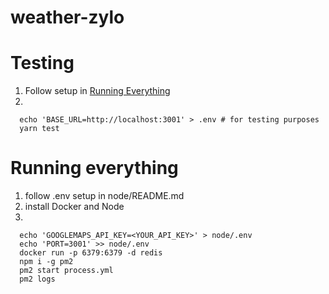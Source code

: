 # weather-zylo

# Testing

1. Follow setup in [Running Everything](#running-everything)
2.
```
  echo 'BASE_URL=http://localhost:3001' > .env # for testing purposes
  yarn test
```


# Running everything

1. follow .env setup in node/README.md
2. install Docker and Node
3.
```
  echo 'GOOGLEMAPS_API_KEY=<YOUR_API_KEY>' > node/.env
  echo 'PORT=3001' >> node/.env
  docker run -p 6379:6379 -d redis
  npm i -g pm2
  pm2 start process.yml
  pm2 logs
```
